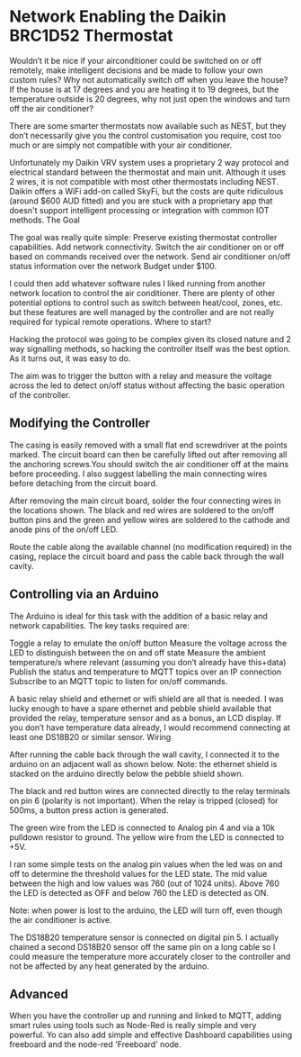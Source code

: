 Network Enabling the Daikin BRC1D52 Thermostat
==============================================
Wouldn’t it be nice if your airconditioner could be switched on or off remotely, make intelligent decisions and be made to follow your own custom rules? Why not automatically switch off when you leave the house? If the house is at 17 degrees and you are heating it to 19 degrees, but the temperature outside is 20 degrees, why not just open the windows and turn off the air conditioner? 

There are some smarter thermostats now available such as NEST, but they don’t necessarily give you the control customisation you require, cost too much or are simply not compatible with your air conditioner.

Unfortunately my Daikin VRV system uses a proprietary 2 way protocol and electrical standard  between the thermostat and main unit. Although it uses 2 wires, it is not compatible with most other thermostats including NEST. Daikin offers a WiFi add-on called SkyFi, but the costs are quite ridiculous (around $600 AUD fitted) and you are stuck with a proprietary app that doesn't support intelligent processing or integration with common IOT methods.
The Goal

The goal was really quite simple:
Preserve existing thermostat controller capabilities.
Add network connectivity.
Switch the air conditioner on or off based on commands received over the network.
Send air conditioner on/off status information over the network 
Budget under $100.

I could then add whatever software rules I liked running from another network location to control the air conditioner. There are plenty of other potential options to control such as switch between heat/cool, zones, etc. but these features are well managed by the controller and are not really required for typical remote operations.
Where to start?

Hacking the protocol was going to be complex given its closed nature and 2 way signalling methods, so hacking the controller itself was the best option. As it turns out, it was easy to do.

The aim was to trigger the button with a relay and measure the voltage across the led to detect on/off status without affecting the basic operation of the controller.

Modifying the Controller
------------------------
The casing is easily removed with a small flat end screwdriver at the points marked. The circuit board can then be carefully lifted out after removing all the anchoring screws.You should switch the air conditioner off at the mains before proceeding. I also suggest labelling the main connecting wires before detaching from the circuit board.

After removing the main circuit board, solder the four connecting wires in the locations shown. The black and red wires are soldered to the on/off button pins and the green and yellow wires are soldered to the cathode and anode pins of the on/off LED.

Route the cable along the available channel (no modification required) in the casing, replace the circuit board and pass the cable back through the wall cavity.

Controlling via an Arduino
--------------------------
The Arduino is ideal for this task with the addition of a basic relay and network capabilities. The key tasks required are:

Toggle a relay to emulate the on/off button
Measure the voltage across the LED to distinguish between the on and off state
Measure the ambient temperature/s where relevant (assuming you don’t already have this+data)
Publish the status and temperature to MQTT topics over an IP connection
Subscribe to an MQTT topic to listen for on/off commands.

A basic relay shield and ethernet or wifi shield are all that is needed. I was lucky enough to have a spare ethernet and pebble shield available that provided the relay, temperature sensor and as a bonus, an LCD display. If you don’t have temperature data already, I would recommend connecting at least one DS18B20 or similar sensor.
Wiring

After running the cable back through the wall cavity, I connected it to the arduino on an adjacent wall as shown below. Note: the ethernet shield is stacked on the arduino directly below the pebble shield shown.

The black and red button wires are connected directly to the relay terminals on pin 6 (polarity is not important).  When the relay is tripped (closed) for 500ms, a button press action is generated.

The green wire from the LED is connected to Analog pin 4 and via a 10k pulldown resistor to ground. The yellow wire from the LED is connected to +5V.

I ran some simple tests on the analog pin values when the led was on and off to determine the threshold values for the LED state. The mid value between the high and low values was 760 (out of 1024 units).  Above 760 the LED is detected as OFF and below 760 the LED is detected as ON.

Note: when power is lost to the arduino, the LED will turn off, even though the air conditioner is active.

The DS18B20 temperature sensor is connected on digital pin 5.  I actually chained a second DS18B20 sensor off the same pin on a long cable so I could measure the temperature more accurately closer to the controller and not be affected by any heat generated by the arduino.

Advanced 
--------
When you have the controller up and running and linked to MQTT, adding smart rules using tools such as Node-Red is really simple and very powerful. Yo can also add simple and effective Dashboard capabilities using freeboard and the node-red 'Freeboard' node.


